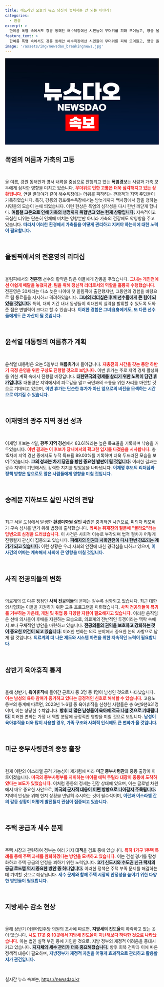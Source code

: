 ```yaml
---
title: 헤드라인 오늘의 뉴스 당신이 놓쳐서는 안 되는 이야기!
categories:
  - 환경
excerpt: >
  한여름 폭염 속에서도 강릉 동해안 해수욕장에선 시민들이 무더위를 피해 모여들고, 양궁 올림픽에서 전훈영의 리더십이 빛나는 가운데, 이재명 후보는 압도적 지지로 당권을 향해 나아가고 있다.
feature_text: >
  한여름 폭염 속에서도 강릉 동해안 해수욕장에선 시민들이 무더위를 피해 모여들고, 양궁 올림픽에서 전훈영의 리더십이 빛나는 가운데, 이재명 후보는 압도적 지지로 당권을 향해 나아가고 있다.
image: '/assets/img/newsdao_breakingnews.jpg'
---
```


<p><img src="/assets/img/newsdao_breakingnews.jpg" alt="firstkoreanews 속보" /></p>

<h2 data-ke-size="size26">폭염의 여름과 가축의 고통</h2>

<p data-ke-size="size16">&nbsp;</p>

<p>올 여름, 강원 동해안과 영서 내륙을 중심으로 진행되고 있는 <b>폭염경보</b>는 사람과 가축 모두에게 심각한 영향을 미치고 있습니다. <b><span style="color: #ee2323;">무더위로 인한 고통은 더욱 심각해지고 있는 상황입니다.</span></b> 연일 열대야가 같아 해수욕장에는 더위를 피하려는 관광객과 지역 주민들이 가득하였습니다. 특히, 강릉의 경포해수욕장에서는 밤늦게까지 백사장에서 잠을 청하는 시민들의 모습이 눈에 띄었습니다. 이런 현상은 폭염의 심각성을 다시 한번 깨닫게 합니다. <b><span style="background-color: #21538527;">여름철 고온으로 인해 가축의 생명까지 위협받고 있는 현재 상황입니다.</span></b> 지속적이고 극심한 더위는 단순히 인체에 미치는 영향뿐만 아니라 가축의 건강에도 악영향을 주고 있습니다. <b><span style="color: #1a5490;">따라서 이러한 환경에서 가축들을 어떻게 관리하고 지켜야 하는지에 대한 노력이 필요합니다.</span></b> </p>

<p data-ke-size="size16">&nbsp;</p>

<h2 data-ke-size="size26">올림픽에서의 전훈영의 리더십</h2>

<p data-ke-size="size16">&nbsp;</p>

<p>올림픽에서의 <b>전훈영</b> 선수의 활약은 많은 이들에게 감동을 주었습니다. <b><span style="color: #ee2323;">그녀는 개인전에선 아쉽게 메달을 놓쳤지만, 팀을 위해 정신적 리더로서의 역할을 훌륭히 수행했습니다.</span></b> 전훈영은 30세라는 다소 늦은 나이에 첫 올림픽에 출전했지만, 그동안의 경험을 바탕으로 팀 동료들을 지지하고 격려하였습니다. <b><span style="background-color: #21538527;">그녀의 리더십은 후배 선수들에게 큰 힘이 되었을 것입니다.</span></b> 특히, 대회 기간 내내 동생들이 최대한의 실력을 발휘할 수 있도록 도와준 점은 변별력이 크다고 할 수 있습니다. <b><span style="color: #1a5490;">이러한 경험은 그녀自身에게도, 또 다른 선수들에게도 큰 자산이 될 것입니다.</span></b> </p>

<p data-ke-size="size16">&nbsp;</p>

<h2 data-ke-size="size26">윤석열 대통령의 여름휴가 계획</h2>

<p data-ke-size="size16">&nbsp;</p>

<p>윤석열 대통령은 오는 5일부터 <b>여름휴가</b>에 들어갑니다. <b><span style="color: #ee2323;">재충전의 시간을 갖는 동안 하반기 국정 운영을 위한 구상도 진행할 것으로 보입니다.</span></b> 이번 휴가는 주로 지역 경제 활성화를 위한 계획 속에서 진행될 예정입니다. <b><span style="background-color: #21538527;">대한민국의 경제를 살리기 위한 노력이 담긴 휴가입니다.</span></b> 대통령은 지역에서의 피로감을 덜고 국민과의 소통을 위한 자리를 마련할 것으로 기대되고 있으며, <b><span style="color: #1a5490;">이번 휴가는 단순한 휴가가 아닌 앞으로의 비전을 모색하는 시간으로 여겨질 수 있습니다.</span></b> </p>

<p data-ke-size="size16">&nbsp;</p>

<h2 data-ke-size="size26">이재명의 광주 지역 경선 성과</h2>

<p data-ke-size="size16">&nbsp;</p>

<p>이재명 후보는 4일, <b>광주 지역 경선</b>에서 83.61%라는 높은 득표율을 기록하며 낙승을 거두었습니다. <b><span style="color: #ee2323;">이번 결과는 이 후보가 당내에서의 확고한 입지를 다졌음을 시사합니다.</span></b> 총 15차례 지역 경선 중에서도 누적 득표율 89.00%를 기록하며 더욱 두드러진 모습을 보여주었습니다. <b><span style="background-color: #21538527;">그의 성과는 차기 당권을 향한 중요한 발판이 될 것입니다.</span></b> 이러한 결과는 광주 지역의 기반에서도 강력한 지지를 받았음을 나타냅니다. <b><span style="color: #1a5490;">이재명 후보의 리더십과 정책 방향은 앞으로도 많은 사람들에게 영향을 미칠 것입니다.</span></b> </p>

<p data-ke-size="size16">&nbsp;</p>

<h2 data-ke-size="size26">숭례문 지하보도 살인 사건의 전말</h2>

<p data-ke-size="size16">&nbsp;</p>

<p>최근 서울 도심에서 발생한 <b>환경미화원 살인 사건</b>은 충격적인 사건으로, 피의자 리모씨가 구속 심사를 받기 위해 법정에 출석했습니다. <b><span style="color: #ee2323;">리씨는 취재진의 질문에 "몰라요"라는 답변으로 심경을 드러냈습니다.</span></b> 이 사건은 사회적 이슈로 부각되며 법적 절차가 어떻게 진행될지 관심이 집중되고 있습니다. <b><span style="background-color: #21538527;">피해자의 인권과 사회안전이 다시 한번 강조되는 계기가 되고 있습니다.</span></b> 이런 상황은 우리 사회의 안전에 대한 경각심을 더하고 있으며, <b><span style="color: #1a5490;">이 사건의 여파는 계속해서 사회에 큰 영향을 미칠 것입니다.</span></b></p>

<p data-ke-size="size16">&nbsp;</p>

<h2 data-ke-size="size26">사직 전공의들의 변화</h2>

<p data-ke-size="size16">&nbsp;</p>

<p>의료계의 또 다른 쟁점인 <b>사직 전공의들</b>의 문제는 갈수록 심화되고 있습니다. 최근 대한의사협회는 이들을 지원하기 위한 교육 프로그램을 마련했습니다. <b><span style="color: #ee2323;">사직 전공의들이 복귀를 거부하는 가운데, 개원 및 취업 등 다양한 지원이 필요해지고 있습니다.</span></b> 이러한 움직임은 선배 의사들이 후배를 지원하는 모습으로, 의료계의 전반적인 투쟁이라는 맥락 속에서 보다 구체적인 방안을 마련하고 있습니다. <b><span style="background-color: #21538527;">전공의들의 권익을 보호하고 강화하는 것이 중요한 여건이 되고 있습니다.</span></b> 이러한 변화는 의료 분야에서 중요한 논의 사항으로 남게 될 것입니다. <b><span style="color: #1a5490;">의료계의 더 나은 제도와 시스템 마련을 위한 지속적인 노력이 필요합니다.</span></b></p>

<p data-ke-size="size16">&nbsp;</p>

<h2 data-ke-size="size26">상반기 육아휴직 통계</h2>

<p data-ke-size="size16">&nbsp;</p>

<p>올해 상반기, <b>육아휴직</b>에 들어간 근로자 중 3명 중 1명이 남성인 것으로 나타났습니다. <b><span style="color: #ee2323;">이는 남성의 육아 참여가 증가하고 있다는 긍정적인 신호로 해석할 수 있습니다.</span></b> 고용노동부의 통계에 따르면, 2023년 1~6월 중 육아휴직을 신청한 사람들은 총 6만9천631명이며, 이는 상당한 수치입니다. <b><span style="background-color: #21538527;">향후 더 많은 남성들이 육아에 적극 나설 것으로 기대됩니다.</span></b> 이러한 변화는 가정 내 역할 분담에 긍정적인 영향을 미칠 것으로 보입니다. <b><span style="color: #1a5490;">남성이 육아휴직을 더욱 많이 사용할 경우, 가족 구조와 사회적 인식에도 큰 변화가 올 것입니다.</span></b></p>

<p data-ke-size="size16">&nbsp;</p>

<h2 data-ke-size="size26">미군 중부사령관의 중동 출장</h2>

<p data-ke-size="size16">&nbsp;</p>

<p>현재 이란의 이스라엘 공격 가능성이 제기됨에 따라 <b>미군 중부사령관</b>의 중동 출장이 이루어졌습니다. <b><span style="color: #ee2323;">미국의 중부사령부를 지휘하는 마이클 에릭 쿠릴라 대장이 중동에 도착하였다는 보도가 있었습니다.</span></b> 이처럼 중동의 정세는 긴장 상태에 있으며, 이는 글로벌 차원에서 매우 중요한 사안으로, <b><span style="background-color: #21538527;">미국의 군사적 대응이 어떤 방향으로 나아갈지 주목됩니다.</span></b> 지역의 안정을 위해 현지 상황을 면밀히 주시하는 것이 필수적이며, <b><span style="color: #1a5490;">이란과 이스라엘 간의 갈등 상황이 어떻게 발전될지 관심이 집중되고 있습니다.</span></b> </p>

<p data-ke-size="size16">&nbsp;</p>

<h2 data-ke-size="size26">주택 공급과 세수 문제</h2>

<p data-ke-size="size16">&nbsp;</p>

<p>주택 시장과 관련하여 정부는 여러 가지 <b>대책</b>을 검토 중에 있습니다. <b><span style="color: #ee2323;">특히 1가구 1주택 특례를 통해 주택 과세를 완화하겠다는 방안을 모색하고 있습니다.</span></b> 이는 건설 경기를 활성화하고 주택 공급의 안정을 꾀하기 위한 노력입니다. <b><span style="background-color: #21538527;">3기 신도시와 수도권 신규 택지의 공급 로드맵 역시 중요한 방안 중 하나입니다.</span></b> 이러한 정책은 주택 부족 문제를 해결하는 데 기여할 것으로 예상됩니다. <b><span style="color: #1a5490;">세수 문제와 함께 주택 시장의 안정성을 높이기 위한 다양한 방안들이 필요합니다.</span></b> </p>

<p data-ke-size="size16">&nbsp;</p>

<h2 data-ke-size="size26">지방세수 감소 현상</h2>

<p data-ke-size="size16">&nbsp;</p>

<p>올해 상반기 더불어민주당 의원의 조사에 따르면, <b>지방세의 진도율</b>이 하락하고 있는 곳이 많습니다. <b><span style="color: #ee2323;">시도 17곳 중 10곳에서 지방세 진도율이 지난해보다 하락한 것으로 나타났습니다.</span></b> 이는 법인 실적 부진 등에 기인한 것으로, 지방 정부의 재정적 어려움을 증대시키고 있습니다. <b><span style="background-color: #21538527;">지자체의 세수 관리가 더욱 중요해졌습니다.</span></b> 향후 회복 전략과 이에 따른 정책적 대응이 필요하며, <b><span style="color: #1a5490;">지방정부가 재정적 자원을 어떻게 효과적으로 관리하고 활용할지가 관건입니다.</span></b></p>

<p data-ke-size="size16">&nbsp;</p>
실시간 뉴스 속보는, <a href="https://newsdao.kr" rel="dofollow">https://newsdao.kr</a>



